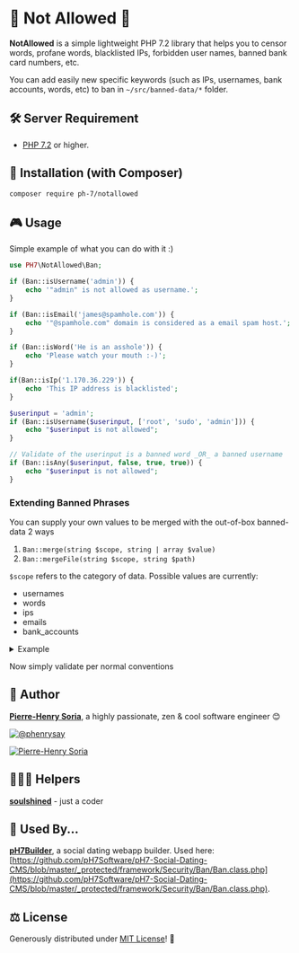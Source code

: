 # 🚫 Not Allowed 🚫

**NotAllowed** is a simple lightweight PHP 7.2 library that helps you to censor words, profane words, blacklisted IPs, forbidden user names, banned bank card numbers, etc.

You can add easily new specific keywords (such as IPs, usernames, bank accounts, words, etc) to ban in `~/src/banned-data/*` folder.


## 🛠 Server Requirement

- [PHP 7.2](https://php.net/releases/7_2_0.php) or higher.


## 📓 Installation (with Composer)

```bash
composer require ph-7/notallowed
```


## 🎮 Usage

Simple example of what you can do with it :)

```php
use PH7\NotAllowed\Ban;

if (Ban::isUsername('admin')) {
    echo '"admin" is not allowed as username.';
}

if (Ban::isEmail('james@spamhole.com')) {
    echo '"@spamhole.com" domain is considered as a email spam host.';
}

if (Ban::isWord('He is an asshole')) {
    echo 'Please watch your mouth :-)';
}

if(Ban::isIp('1.170.36.229')) {
    echo 'This IP address is blacklisted';
}

$userinput = 'admin';
if (Ban::isUsername($userinput, ['root', 'sudo', 'admin'])) {
    echo "$userinput is not allowed";
}

// Validate of the userinput is a banned word _OR_ a banned username
if (Ban::isAny($userinput, false, true, true)) {
    echo "$userinput is not allowed";
}
```

### Extending Banned Phrases

You can supply your own values to be merged with the out-of-box banned-data 2 ways

1. `Ban::merge(string $scope, string | array $value)`
2. `Ban::mergeFile(string $scope, string $path)`

`$scope` refers to the category of data. Possible values are currently:

- usernames
- words
- ips
- emails
- bank_accounts

<details>
<summary>Example</summary>

```php
Ban::merge('usernames', ['pooter', 'hitler', '690']);
Ban::merge('words', ['cuck', 'bomb']);
Ban::mergeFile('emails', './my_banned_emails.txt');
```
</details>



Now simply validate per normal conventions

## 🚀 Author

**[Pierre-Henry Soria][author-url]**, a highly passionate, zen &amp; cool software engineer 😊

[![@phenrysay][twitter-image]][twitter-url]

[![Pierre-Henry Soria](https://avatars0.githubusercontent.com/u/1325411?s=220)](https://pierrehenry.be "Pierre-Henry - Software Developer Website :-)")

## 👩🏻‍💻 Helpers

**[soulshined](https://github.com/soulshined)** - just a coder

## 🧐 Used By...

**[pH7Builder][ph7cms-url]**, a social dating webapp builder. Used here: [https://github.com/pH7Software/pH7-Social-Dating-CMS/blob/master/_protected/framework/Security/Ban/Ban.class.php](https://github.com/pH7Software/pH7-Social-Dating-CMS/blob/master/_protected/framework/Security/Ban/Ban.class.php).


## ⚖️ License

Generously distributed under [MIT License][license-url]! 🎈


<!-- GitHub's Markdown reference links -->
[author-url]: https://pierrehenry.be
[ph7cms-url]: https://ph7cms.com
[license-url]: https://opensource.org/licenses/MIT
[twitter-image]: https://img.shields.io/twitter/url/https/shields.io.svg?style=social
[twitter-url]: https://twitter.com/phenrysay



